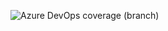 ![Azure DevOps coverage (branch)](https://img.shields.io/azure-devops/coverage/merchantgrowth/Products/50/ceba-qa)
